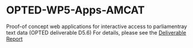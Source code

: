 # OPTED-WP5-Apps-AMCAT

Proof-of concept web applications for interactive access to parliamentray text data (OPTED deliverable D5.6)
For details, please see the [Deliverable Report](https://opted.eu/fileadmin/user_upload/k_opted/OPTED_Deliverable_D5.6.pdf)
